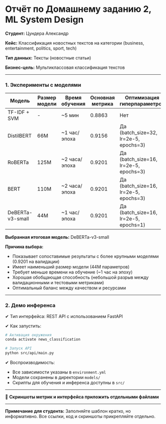 # Отчёт по Домашнему заданию 2, ML System Design

**Студент:** Цундера Александр

**Кейс:** Классификация новостных текстов на категории (business, entertainment, politics, sport, tech)

**Тип данных:** Тексты (новостные статьи)

**Бизнес-цель:** Мультиклассовая классификация текстов

---

### **1. Эксперименты с моделями**

| Модель | Размер модели | Время обучения | Основная метрика | Оптимизация гиперпараметров |
| --- | --- | --- | --- | --- |
| TF-IDF + SVM | - | ~5 мин | 0.8863 | Нет |
| DistilBERT | 66M | ~1 час/эпоха | 0.9156 | Да (batch_size=32, lr=2e-5, epochs=3) |
| RoBERTa | 125M | ~2 часа/эпоха | 0.9201 | Да (batch_size=16, lr=2e-5, epochs=3) |
| BERT | 110M | ~2 часа/эпоха | 0.9201 | Да (batch_size=16, lr=2e-5, epochs=3) |
| DeBERTa-v3-small | 44M | ~1 час/эпоха | 0.9201 | Да (batch_size=16, lr=2e-5, epochs=1) |

**Выбранная итоговая модель:** DeBERTa-v3-small

**Причина выбора:** 
- Показывает сопоставимые результаты с более крупными моделями (0.9201 на валидации)
- Имеет наименьший размер модели (44M параметров)
- Требует меньше времени на обучение (~1 час на эпоху)
- Хорошая обобщающая способность (небольшой разрыв между валидационными и тестовыми метриками)
- Оптимальный баланс между качеством и ресурсами

---

### **2. Демо инференса**

✔ Тип интерфейса: REST API с использованием FastAPI

✔ Как запустить:
```bash
# Активация окружения
conda activate news_classification

# Запуск API
python src/api/main.py
```

✔ Воспроизводимость:
- Все зависимости указаны в `environment.yml`
- Модели сохранены в директории `models/`
- Скрипты для обучения и инференса доступны в `src/`

---

📎 **Скриншоты метрик и интерфейса приложить отдельными файлами**

---

**Примечание для студента:** Заполняйте шаблон кратко, но информативно. Все ссылки, код и скриншоты прикрепляйте отдельно.